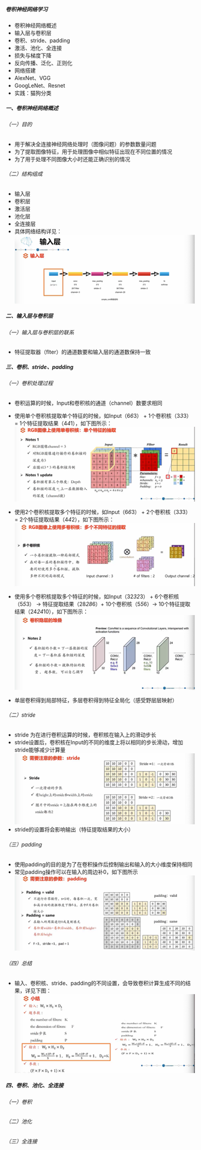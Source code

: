 ##### 卷积神经网络学习
* 卷积神经网络概述
* 输入层与卷积层
* 卷积、stride、padding
* 激活、池化、全连接
* 损失与梯度下降
* 反向传播、泛化、正则化
* 网络搭建
* AlexNet、VGG
* GoogLeNet、Resnet
* 实践：猫狗分类

##### 一、卷积神经网络概述
###### （一）目的
* 用于解决全连接神经网络处理时（图像问题）的参数数量问题
* 为了提取图像特征，用于处理图像中相似特征出现在不同位置的情况
* 为了用于处理不同图像大小时还能正确识别的情况

###### （二）结构组成
* 输入层
* 卷积层
* 激活层
* 池化层
* 全连接层
* 具体网络结构详见：
![CNN网络结构](./images/CNN网络结构.png)

##### 二、输入层与卷积层
###### （一）输入层与卷积层的联系
* 特征提取器（flter）的通道数要和输入层的通道数保持一致

##### 三、卷积、stride、padding
###### （一）卷积处理过程
* 卷积运算的时候，Input和卷积核的通道（channel）数要求相同

* 使用单个卷积核提取单个特征的时候，如Input（6*6*3） + 1个卷积核（3*3*3） = 1个特征提取结果（4*4*1），如下图所示：
![提取单个特征](./images/提取单个特征.png)  

* 使用2个卷积核提取多个特征的时候，如Input（6*6*3） + 2个卷积核（3*3*3） = 2个特征提取结果（4*4*2），如下图所示：
![提取2个特征](./images/提取2个特征.png)  

* 使用多个卷积核提取多个特征的时候，如Input（32*32*3） + 6个卷积核（5*5*3） -> 特征提取结果（28*28*6）+ 10个卷积核（5*5*6）-> 10个特征提取结果（24*24*10），如下图所示：
![提取多个特征](./images/提取多个特征.png)  

* 单层卷积得到局部特征，多层卷积得到特征全局化（感受野层层映射）

###### （二）stride
* stride 为在进行卷积运算的时候，卷积核在输入上的滑动步长
* stride设置后，卷积核在Input的不同的维度上将以相同的步长滑动，增加stride能够减少计算量
![stride](./images/stride.png)  
* stride的设置将会影响输出（特征提取结果的大小）

###### （三）padding
* 使用padding的目的是为了在卷积操作后控制输出和输入的大小维度保持相同
* 常见padding操作可以在输入的周边补0，如下图所示
![padding](./images/padding.png)  

###### （四）总结
* 输入、卷积核、stride、padding的不同设置，会导致卷积计算生成不同的结果，详见下图：  
![总结](./images/总结.png)  

##### 四、卷积、池化、全连接
###### （一）卷积
###### （二）池化
###### （三）全连接
